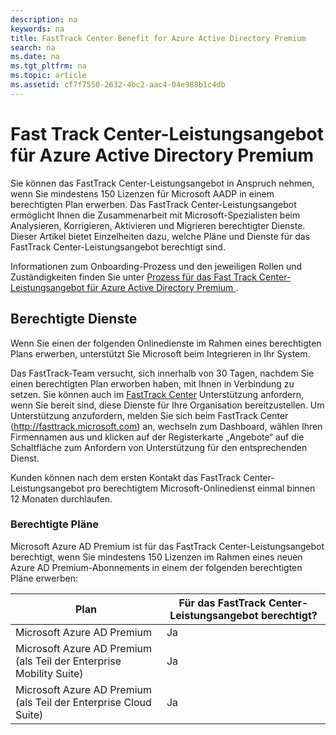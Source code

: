 ```yaml
---
description: na
keywords: na
title: FastTrack Center Benefit for Azure Active Directory Premium
search: na
ms.date: na
ms.tgt_pltfrm: na
ms.topic: article
ms.assetid: cf7f7550-2632-4bc2-aac4-04e988b1c4db
---
```

# Fast Track Center-Leistungsangebot f&#252;r Azure Active Directory Premium
Sie können das FastTrack Center-Leistungsangebot in Anspruch nehmen, wenn Sie mindestens 150 Lizenzen für Microsoft AADP in einem berechtigten Plan erwerben. Das FastTrack Center-Leistungsangebot ermöglicht Ihnen die Zusammenarbeit mit Microsoft-Spezialisten beim Analysieren, Korrigieren, Aktivieren und Migrieren berechtigter Dienste. Dieser Artikel bietet Einzelheiten dazu, welche Pläne und Dienste für das FastTrack Center-Leistungsangebot berechtigt sind.

Informationen zum Onboarding-Prozess und den jeweiligen Rollen und Zuständigkeiten finden Sie unter [Prozess für das Fast Track Center-Leistungsangebot für Azure Active Directory Premium ](../Topic/FastTrack_Center_Benefit_Process_for_Azure_Active_Directory_Premium_.md).

## Berechtigte Dienste
Wenn Sie einen der folgenden Onlinedienste im Rahmen eines berechtigten Plans erwerben, unterstützt Sie Microsoft beim Integrieren in Ihr System.

Das FastTrack-Team versucht, sich innerhalb von 30 Tagen, nachdem Sie einen berechtigten Plan erworben haben, mit Ihnen in Verbindung zu setzen. Sie können auch im [FastTrack Center](http://fasttrack.microsoft.com/) Unterstützung anfordern, wenn Sie bereit sind, diese Dienste für Ihre Organisation bereitzustellen. Um Unterstützung anzufordern, melden Sie sich beim FastTrack Center (http://fasttrack.microsoft.com) an, wechseln zum Dashboard, wählen Ihren Firmennamen aus und klicken auf der Registerkarte „Angebote“ auf die Schaltfläche zum Anfordern von Unterstützung für den entsprechenden Dienst.

Kunden können nach dem ersten Kontakt das FastTrack Center-Leistungsangebot pro berechtigtem Microsoft-Onlinedienst einmal binnen 12 Monaten durchlaufen.

### Berechtigte Pläne
Microsoft Azure AD Premium ist für das FastTrack Center-Leistungsangebot berechtigt, wenn Sie mindestens 150 Lizenzen im Rahmen eines neuen Azure AD Premium-Abonnements in einem der folgenden berechtigten Pläne erwerben:

|Plan|Für das FastTrack Center-Leistungsangebot berechtigt?|
|--------|---------------------------------------------------------|
|Microsoft Azure AD Premium|Ja|
|Microsoft Azure AD Premium (als Teil der Enterprise Mobility Suite)|Ja|
|Microsoft Azure AD Premium (als Teil der Enterprise Cloud Suite)|Ja|
